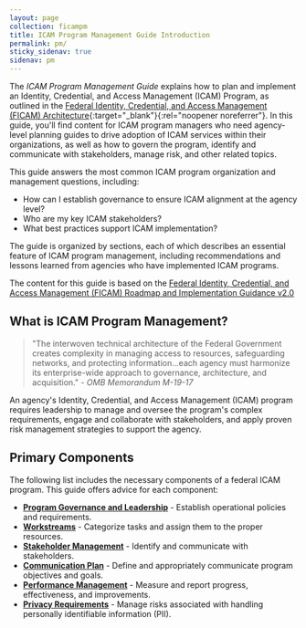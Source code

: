 ```yaml
---
layout: page
collection: ficampm
title: ICAM Program Management Guide Introduction
permalink: pm/
sticky_sidenav: true
sidenav: pm
---
```


The *ICAM Program Management Guide* explains how to plan and implement an Identity, Credential, and Access Management (ICAM) Program, as outlined in the [Federal Identity, Credential, and Access Management (FICAM) Architecture](../../arch/){:target="_blank"}{:rel="noopener noreferrer"}. In this guide, you'll find content for ICAM program managers who need agency-level planning guides to drive adoption of ICAM services within their organizations, as well as how to govern the program, identify and communicate with stakeholders, manage risk, and other related topics.

This guide answers the most common ICAM program organization and management questions, including:

- How can I establish governance to ensure ICAM alignment at the agency level?
- Who are my key ICAM stakeholders?
- What best practices support ICAM implementation?

The guide is organized by sections, each of which describes an essential feature of ICAM program management, including recommendations and lessons learned from agencies who have implemented ICAM programs.

The content for this guide is based on the [Federal Identity, Credential, and Access Management (FICAM) Roadmap and Implementation Guidance v2.0](../../docs/roadmap-ficam.pdf)

## What is ICAM Program Management?

> "The interwoven technical architecture of the Federal Government creates complexity in managing access to resources, safeguarding networks, and protecting information...each agency must harmonize its enterprise-wide approach to governance, architecture, and acquisition." - *OMB Memorandum M-19-17*

An agency's Identity, Credential, and Access Management (ICAM) program requires leadership to manage and oversee the program's complex requirements, engage and collaborate with stakeholders, and apply proven risk management strategies to support the agency.

## Primary Components

The following list includes the necessary components of a federal ICAM program. This guide offers advice for each component:

- [**Program Governance and Leadership**](../pm/governance/) - Establish operational policies and requirements.
- [**Workstreams**](../pm/workstreams/) - Categorize tasks and assign them to the proper resources.
- [**Stakeholder Management**](../pm/stakeholders/) - Identify and communicate with stakeholders.
- [**Communication Plan**](../pm/comm/) - Define and appropriately communicate program objectives and goals.
- [**Performance Management**](../pm/performance/) - Measure and report progress, effectiveness, and improvements.
- [**Privacy Requirements**](../pm/privacy/) - Manage risks associated with handling personally identifiable information (PII).
